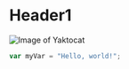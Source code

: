 # Header1
![Image of Yaktocat](https://octodex.github.com/images/yaktocat.png) 
``` javascript
var myVar = "Hello, world!";
``` 
